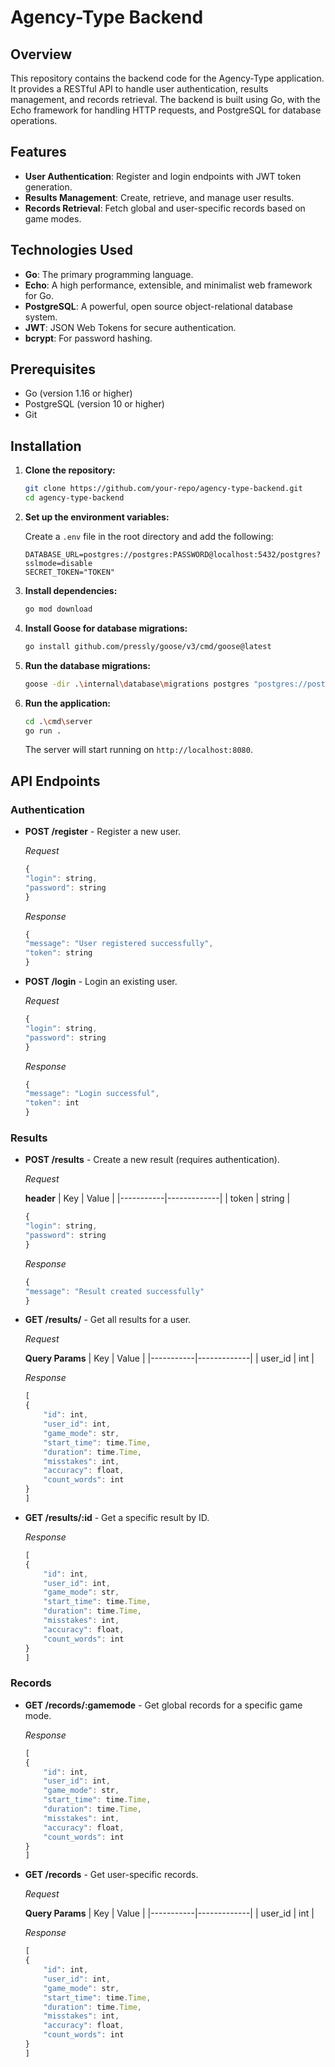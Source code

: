 # Agency-Type Backend

## Overview

This repository contains the backend code for the Agency-Type application. It provides a RESTful API to handle user authentication, results management, and records retrieval. The backend is built using Go, with the Echo framework for handling HTTP requests, and PostgreSQL for database operations.

## Features

- **User Authentication**: Register and login endpoints with JWT token generation.
- **Results Management**: Create, retrieve, and manage user results.
- **Records Retrieval**: Fetch global and user-specific records based on game modes.

## Technologies Used

- **Go**: The primary programming language.
- **Echo**: A high performance, extensible, and minimalist web framework for Go.
- **PostgreSQL**: A powerful, open source object-relational database system.
- **JWT**: JSON Web Tokens for secure authentication.
- **bcrypt**: For password hashing.

## Prerequisites

- Go (version 1.16 or higher)
- PostgreSQL (version 10 or higher)
- Git

## Installation

1. **Clone the repository:**

    ```sh
    git clone https://github.com/your-repo/agency-type-backend.git
    cd agency-type-backend
    ```

2. **Set up the environment variables:**

    Create a `.env` file in the root directory and add the following:

    ```env
    DATABASE_URL=postgres://postgres:PASSWORD@localhost:5432/postgres?sslmode=disable
    SECRET_TOKEN="TOKEN"
    ```

3. **Install dependencies:**

    ```sh
    go mod download
    ```

4. **Install Goose for database migrations:**

    ```sh
    go install github.com/pressly/goose/v3/cmd/goose@latest
    ```

5. **Run the database migrations:**

    ```sh
    goose -dir .\internal\database\migrations postgres "postgres://postgres:PASSWORD@localhost:5432/postgres" up
    ```

6. **Run the application:**

    ```sh
    cd .\cmd\server
    go run .
    ```

    The server will start running on `http://localhost:8080`.

## API Endpoints

### Authentication

- **POST /register** - Register a new user.
    
    *Request*

    ```js
    {
    "login": string,
    "password": string
    }
    ```

    *Response*

    ```js
    {
    "message": "User registered successfully",
    "token": string
    }
    ```


- **POST /login** - Login an existing user.

    *Request*

    ```js
    {
    "login": string,
    "password": string
    }
    ```

    *Response*

    ```js
    {
    "message": "Login successful",
    "token": int
    }
    ```

### Results

- **POST /results** - Create a new result (requires authentication).

    *Request*

    **header**
    | Key       | Value       |
    |-----------|-------------|
    | token     | string      |

    
    ```js
    {
    "login": string,
    "password": string
    }
    ```

    *Response*

    ```js
    {
    "message": "Result created successfully"
    }
    ```

- **GET /results/** - Get all results for a user.

    *Request*

    **Query Params**
    | Key       | Value       |
    |-----------|-------------|
    | user_id   | int         |

    *Response*

    ```js
    [
    {
        "id": int,
        "user_id": int,
        "game_mode": str,
        "start_time": time.Time,
        "duration": time.Time,
        "misstakes": int,
        "accuracy": float,
        "count_words": int
    }
    ]
    ```


- **GET /results/:id** - Get a specific result by ID.

    *Response*

    ```js
    [
    {
        "id": int,
        "user_id": int,
        "game_mode": str,
        "start_time": time.Time,
        "duration": time.Time,
        "misstakes": int,
        "accuracy": float,
        "count_words": int
    }
    ]
    ```

### Records

- **GET /records/:gamemode** - Get global records for a specific game mode.

    *Response*

    ```js
    [
    {
        "id": int,
        "user_id": int,
        "game_mode": str,
        "start_time": time.Time,
        "duration": time.Time,
        "misstakes": int,
        "accuracy": float,
        "count_words": int
    }
    ]
    ```

- **GET /records** - Get user-specific records.

    *Request*

    **Query Params**
    | Key       | Value       |
    |-----------|-------------|
    | user_id   | int         |


    *Response*

    ```js
    [
    {
        "id": int,
        "user_id": int,
        "game_mode": str,
        "start_time": time.Time,
        "duration": time.Time,
        "misstakes": int,
        "accuracy": float,
        "count_words": int
    }
    ]
    ```
